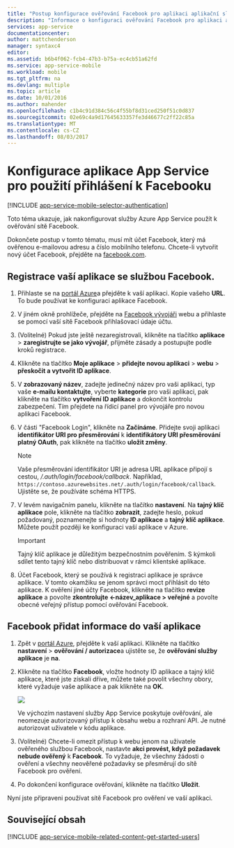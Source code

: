 ```yaml
---
title: "Postup konfigurace ověřování Facebook pro aplikaci aplikační služby"
description: "Informace o konfiguraci ověřování Facebook pro aplikaci aplikační služby."
services: app-service
documentationcenter: 
author: mattchenderson
manager: syntaxc4
editor: 
ms.assetid: b6b4f062-fcb4-47b3-b75a-ec4cb51a62fd
ms.service: app-service-mobile
ms.workload: mobile
ms.tgt_pltfrm: na
ms.devlang: multiple
ms.topic: article
ms.date: 10/01/2016
ms.author: mahender
ms.openlocfilehash: c1b4c91d384c56c4f55bf8d31ced250f51c0d837
ms.sourcegitcommit: 02e69c4a9d17645633357fe3d46677c2ff22c85a
ms.translationtype: MT
ms.contentlocale: cs-CZ
ms.lasthandoff: 08/03/2017
---
```

# <a name="how-to-configure-your-app-service-application-to-use-facebook-login"></a>Konfigurace aplikace App Service pro použití přihlášení k Facebooku
[!INCLUDE [app-service-mobile-selector-authentication](../../includes/app-service-mobile-selector-authentication.md)]

Toto téma ukazuje, jak nakonfigurovat služby Azure App Service použít k ověřování sítě Facebook.

Dokončete postup v tomto tématu, musí mít účet Facebook, který má ověřenou e-mailovou adresu a číslo mobilního telefonu. Chcete-li vytvořit nový účet Facebook, přejděte na [facebook.com].

## <a name="register"></a>Registrace vaší aplikace se službou Facebook.
1. Přihlaste se na [portál Azure]a přejděte k vaší aplikaci. Kopie vašeho **URL**. To bude používat ke konfiguraci aplikace Facebook.
2. V jiném okně prohlížeče, přejděte na [Facebook vývojáři] webu a přihlaste se pomocí vaší sítě Facebook přihlašovací údaje účtu.
3. (Volitelné) Pokud jste ještě nezaregistrovali, klikněte na tlačítko **aplikace** > **zaregistrujte se jako vývojář**, přijměte zásady a postupujte podle kroků registrace.
4. Klikněte na tlačítko **Moje aplikace** > **přidejte novou aplikaci** > **webu** > **přeskočit a vytvořit ID aplikace**. 
5. V **zobrazovaný název**, zadejte jedinečný název pro vaši aplikaci, typ vaše **e-mailu kontaktujte**, vyberte **kategorie** pro vaši aplikaci, pak klikněte na tlačítko **vytvoření ID aplikace** a dokončit kontrolu zabezpečení. Tím přejdete na řídicí panel pro vývojáře pro novou aplikaci Facebook.
6. V části "Facebook Login", klikněte na **Začínáme**. Přidejte svoji aplikaci **identifikátor URI pro přesměrování** k **identifikátory URI přesměrování platný OAuth**, pak klikněte na tlačítko **uložit změny**. 
   
   > [!NOTE]
   > Vaše přesměrování identifikátor URI je adresa URL aplikace připojí s cestou, */.auth/login/facebook/callback*. Například, `https://contoso.azurewebsites.net/.auth/login/facebook/callback`. Ujistěte se, že používáte schéma HTTPS.
   > 
   > 
7. V levém navigačním panelu, klikněte na tlačítko **nastavení**. Na **tajný klíč aplikace** pole, klikněte na tlačítko **zobrazit**, zadejte heslo, pokud požadovaný, poznamenejte si hodnoty **ID aplikace** a **tajný klíč aplikace**. Můžete použít později ke konfiguraci vaší aplikace v Azure.
   
   > [!IMPORTANT]
   > Tajný klíč aplikace je důležitým bezpečnostním pověřením. S kýmkoli sdílet tento tajný klíč nebo distribuovat v rámci klientské aplikace.
   > 
   > 
8. Účet Facebook, který se používá k registraci aplikace je správce aplikace. V tomto okamžiku se jenom správci moct přihlásit do této aplikace. K ověření jiné účty Facebook, klikněte na tlačítko **revize aplikace** a povolte **zkontrolujte <-název_aplikace > veřejné** a povolte obecné veřejný přístup pomocí ověřování Facebook.

## <a name="secrets"></a>Facebook přidat informace do vaší aplikace
1. Zpět v [portál Azure], přejděte k vaší aplikaci. Klikněte na tlačítko **nastavení** > **ověřování / autorizace**a ujistěte se, že **ověřování služby aplikace** je **na**.
2. Klikněte na tlačítko **Facebook**, vložte hodnoty ID aplikace a tajný klíč aplikace, které jste získali dříve, můžete také povolit všechny obory, které vyžaduje vaše aplikace a pak klikněte na **OK**.
   
    ![][0]
   
    Ve výchozím nastavení služby App Service poskytuje ověřování, ale neomezuje autorizovaný přístup k obsahu webu a rozhraní API. Je nutné autorizovat uživatele v kódu aplikace.
3. (Volitelné) Chcete-li omezit přístup k webu jenom na uživatele ověřeného službou Facebook, nastavte **akci provést, když požadavek nebude ověřený** k **Facebook**. To vyžaduje, že všechny žádosti o ověření a všechny neověřené požadavky se přesměrují do sítě Facebook pro ověření.
4. Po dokončení konfigurace ověřování, klikněte na tlačítko **Uložit**.

Nyní jste připraveni používat sítě Facebook pro ověření ve vaší aplikaci.

## <a name="related-content"></a>Související obsah
[!INCLUDE [app-service-mobile-related-content-get-started-users](../../includes/app-service-mobile-related-content-get-started-users.md)]

<!-- Images. -->
[0]: ./media/app-service-mobile-how-to-configure-facebook-authentication/mobile-app-facebook-settings.png

<!-- URLs. -->
[Facebook vývojáři]: http://go.microsoft.com/fwlink/p/?LinkId=268286
[facebook.com]: http://go.microsoft.com/fwlink/p/?LinkId=268285
[Get started with authentication]: /en-us/develop/mobile/tutorials/get-started-with-users-dotnet/
[portál Azure]: https://portal.azure.com/
